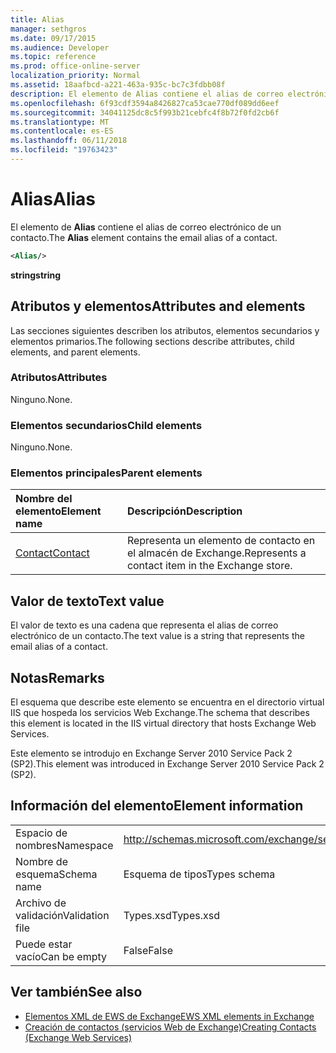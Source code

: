 ```yaml
---
title: Alias
manager: sethgros
ms.date: 09/17/2015
ms.audience: Developer
ms.topic: reference
ms.prod: office-online-server
localization_priority: Normal
ms.assetid: 18aafbcd-a221-463a-935c-bc7c3fdbb08f
description: El elemento de Alias contiene el alias de correo electrónico de un contacto.
ms.openlocfilehash: 6f93cdf3594a8426827ca53cae770df089dd6eef
ms.sourcegitcommit: 34041125dc8c5f993b21cebfc4f8b72f0fd2cb6f
ms.translationtype: MT
ms.contentlocale: es-ES
ms.lasthandoff: 06/11/2018
ms.locfileid: "19763423"
---
```

# <a name="alias"></a><span data-ttu-id="16741-103">Alias</span><span class="sxs-lookup"><span data-stu-id="16741-103">Alias</span></span>

<span data-ttu-id="16741-104">El elemento de **Alias** contiene el alias de correo electrónico de un contacto.</span><span class="sxs-lookup"><span data-stu-id="16741-104">The **Alias** element contains the email alias of a contact.</span></span> 
  
```XML
<Alias/>
```

 <span data-ttu-id="16741-105">**string**</span><span class="sxs-lookup"><span data-stu-id="16741-105">**string**</span></span>
## <a name="attributes-and-elements"></a><span data-ttu-id="16741-106">Atributos y elementos</span><span class="sxs-lookup"><span data-stu-id="16741-106">Attributes and elements</span></span>

<span data-ttu-id="16741-107">Las secciones siguientes describen los atributos, elementos secundarios y elementos primarios.</span><span class="sxs-lookup"><span data-stu-id="16741-107">The following sections describe attributes, child elements, and parent elements.</span></span>
  
### <a name="attributes"></a><span data-ttu-id="16741-108">Atributos</span><span class="sxs-lookup"><span data-stu-id="16741-108">Attributes</span></span>

<span data-ttu-id="16741-109">Ninguno.</span><span class="sxs-lookup"><span data-stu-id="16741-109">None.</span></span>
  
### <a name="child-elements"></a><span data-ttu-id="16741-110">Elementos secundarios</span><span class="sxs-lookup"><span data-stu-id="16741-110">Child elements</span></span>

<span data-ttu-id="16741-111">Ninguno.</span><span class="sxs-lookup"><span data-stu-id="16741-111">None.</span></span>
  
### <a name="parent-elements"></a><span data-ttu-id="16741-112">Elementos principales</span><span class="sxs-lookup"><span data-stu-id="16741-112">Parent elements</span></span>

|<span data-ttu-id="16741-113">**Nombre del elemento**</span><span class="sxs-lookup"><span data-stu-id="16741-113">**Element name**</span></span>|<span data-ttu-id="16741-114">**Descripción**</span><span class="sxs-lookup"><span data-stu-id="16741-114">**Description**</span></span>|
|:-----|:-----|
|[<span data-ttu-id="16741-115">Contact</span><span class="sxs-lookup"><span data-stu-id="16741-115">Contact</span></span>](contact.md) <br/> |<span data-ttu-id="16741-116">Representa un elemento de contacto en el almacén de Exchange.</span><span class="sxs-lookup"><span data-stu-id="16741-116">Represents a contact item in the Exchange store.</span></span>  <br/> |
   
## <a name="text-value"></a><span data-ttu-id="16741-117">Valor de texto</span><span class="sxs-lookup"><span data-stu-id="16741-117">Text value</span></span>

<span data-ttu-id="16741-118">El valor de texto es una cadena que representa el alias de correo electrónico de un contacto.</span><span class="sxs-lookup"><span data-stu-id="16741-118">The text value is a string that represents the email alias of a contact.</span></span>
  
## <a name="remarks"></a><span data-ttu-id="16741-119">Notas</span><span class="sxs-lookup"><span data-stu-id="16741-119">Remarks</span></span>

<span data-ttu-id="16741-120">El esquema que describe este elemento se encuentra en el directorio virtual IIS que hospeda los servicios Web Exchange.</span><span class="sxs-lookup"><span data-stu-id="16741-120">The schema that describes this element is located in the IIS virtual directory that hosts Exchange Web Services.</span></span>
  
<span data-ttu-id="16741-121">Este elemento se introdujo en Exchange Server 2010 Service Pack 2 (SP2).</span><span class="sxs-lookup"><span data-stu-id="16741-121">This element was introduced in Exchange Server 2010 Service Pack 2 (SP2).</span></span>
  
## <a name="element-information"></a><span data-ttu-id="16741-122">Información del elemento</span><span class="sxs-lookup"><span data-stu-id="16741-122">Element information</span></span>

|||
|:-----|:-----|
|<span data-ttu-id="16741-123">Espacio de nombres</span><span class="sxs-lookup"><span data-stu-id="16741-123">Namespace</span></span>  <br/> |http://schemas.microsoft.com/exchange/services/2006/types  <br/> |
|<span data-ttu-id="16741-124">Nombre de esquema</span><span class="sxs-lookup"><span data-stu-id="16741-124">Schema name</span></span>  <br/> |<span data-ttu-id="16741-125">Esquema de tipos</span><span class="sxs-lookup"><span data-stu-id="16741-125">Types schema</span></span>  <br/> |
|<span data-ttu-id="16741-126">Archivo de validación</span><span class="sxs-lookup"><span data-stu-id="16741-126">Validation file</span></span>  <br/> |<span data-ttu-id="16741-127">Types.xsd</span><span class="sxs-lookup"><span data-stu-id="16741-127">Types.xsd</span></span>  <br/> |
|<span data-ttu-id="16741-128">Puede estar vacío</span><span class="sxs-lookup"><span data-stu-id="16741-128">Can be empty</span></span>  <br/> |<span data-ttu-id="16741-129">False</span><span class="sxs-lookup"><span data-stu-id="16741-129">False</span></span>  <br/> |
   
## <a name="see-also"></a><span data-ttu-id="16741-130">Ver también</span><span class="sxs-lookup"><span data-stu-id="16741-130">See also</span></span>

- [<span data-ttu-id="16741-131">Elementos XML de EWS de Exchange</span><span class="sxs-lookup"><span data-stu-id="16741-131">EWS XML elements in Exchange</span></span>](ews-xml-elements-in-exchange.md)
- [<span data-ttu-id="16741-132">Creación de contactos (servicios Web de Exchange)</span><span class="sxs-lookup"><span data-stu-id="16741-132">Creating Contacts (Exchange Web Services)</span></span>](http://msdn.microsoft.com/library/4845917e-70d1-481c-bbd7-011ec6571789%28Office.15%29.aspx)

